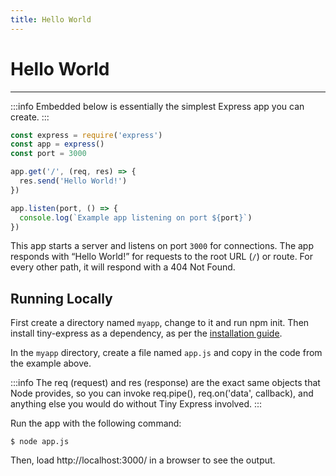 ```yaml
---
title: Hello World
---
```


# Hello World
<hr>


:::info
Embedded below is essentially the simplest Express app you can create.
:::

```js
const express = require('express')
const app = express()
const port = 3000

app.get('/', (req, res) => {
  res.send('Hello World!')
})

app.listen(port, () => {
  console.log(`Example app listening on port ${port}`)
})
```

This app starts a server and listens on port `3000` for connections. The app responds with “Hello World!” for requests to the root URL (`/`) or route. For every other path, it will respond with a 404 Not Found.

## Running Locally

First create a directory named `myapp`, change to it and run npm init. Then install tiny-express as a dependency, as per the [installation guide](./installing.md).

In the `myapp` directory, create a file named `app.js` and copy in the code from the example above.


:::info
The req (request) and res (response) are the exact same objects that Node provides, so you can invoke req.pipe(), req.on('data', callback), and anything else you would do without Tiny Express involved.
:::

Run the app with the following command:

```
$ node app.js
```

Then, load http://localhost:3000/ in a browser to see the output.

